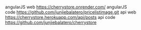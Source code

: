 angularJS web https://cherrystore.onrender.com/
angularJS code https://github.com/junjiebalatero/pricelistimage.git
api web https://cherrystore.herokuapp.com/api/posts
api code https://github.com/junjiebalatero/cherrystore
